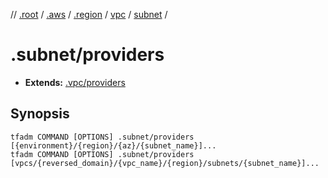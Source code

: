 // [.root] / [.aws] / [.region] / [vpc] / [subnet] /

# .subnet/providers

- **Extends:** [.vpc/providers](../.vpc/providers.md)

## Synopsis

```
tfadm COMMAND [OPTIONS] .subnet/providers [{environment}/{region}/{az}/{subnet_name}]...
tfadm COMMAND [OPTIONS] .subnet/providers [vpcs/{reversed_domain}/{vpc_name}/{region}/subnets/{subnet_name}]...
```

[.aws]: ../../../../.tfadm/resources/README.md
[.region]: ../../../../.tfadm/resources/.region.md
[.root]: ../../../../../.tfadm/resources/README.md
[subnet]: ../subnet.md
[vpc]: ../vpc.md
